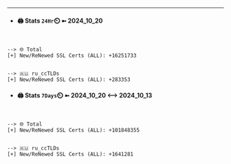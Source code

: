 

---
- #### 🖨️ **Stats** `24Hr`⏲️ ➼ 2024_10_20
```console


--> 🌐 Total
[+] New/ReNewed SSL Certs (ALL): +16251733


--> 🇷🇺 ru_ccTLDs
[+] New/ReNewed SSL Certs (ALL): +283353

```

- #### 🖨️ **Stats** `7Days`⏲️ ➼ 2024_10_20 <--> 2024_10_13
```console


--> 🌐 Total
[+] New/ReNewed SSL Certs (ALL): +101848355


--> 🇷🇺 ru_ccTLDs
[+] New/ReNewed SSL Certs (ALL): +1641281

```

